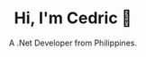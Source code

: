 <h1 align='center'>
  Hi, I'm Cedric 👋
</h1>

<p align='center'>
  A .Net Developer from Philippines.
</p>

<p align='center'>
  
<p>
